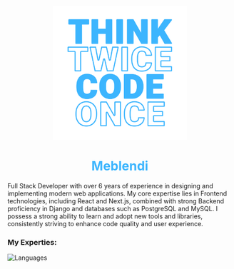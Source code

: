 <div align='center'> 
  <img src='./01.png' style="width: 300px; height: 300px;" alt="Banner"/> 
  <h1 style="color: #3cb5fe; color: rgb(60, 181, 254);">Meblendi</h1>
</div>
<p>Full Stack Developer with over 6 years of experience in designing and implementing modern web applications. My core expertise lies in Frontend technologies, including React and Next.js, combined with strong Backend proficiency in Django and databases such as PostgreSQL and MySQL. I possess a strong ability to learn and adopt new tools and libraries, consistently striving to enhance code quality and user experience.</p>
<h3>My Experties:</h3>
<img src="https://skillicons.dev/icons?i=django,js,nextjs,react,git,github,html,css,tailwind,nginx,postman,postgres,mysql,vercel,py&theme=light&perline=5" alt="Languages"/>
